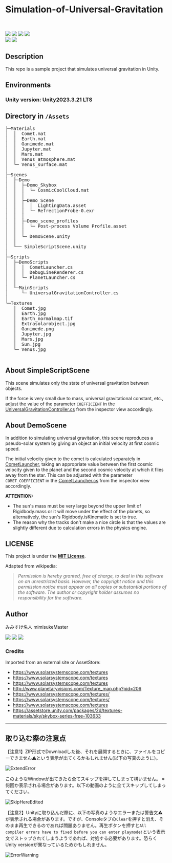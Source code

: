 # Simulation-of-Universal-Gravitation
<br><p align="left">
    [<img src="https://img.shields.io/github/stars/mimisukeMaster/Simulation-of-Universal-Gravitation">](https://github.com/mimisukeMaster/Simulation-of-Universal-Gravitation/stargazers)
    [<img src="https://img.shields.io/badge/PRs-welcome-orange?&logo=github">](https://github.com/mimisukeMaster/OsakanaFlock/pulls)
    [<img  src="https://img.shields.io/github/license/mimisukeMaster/Simulation-of-Universal-Gravitation">](https://www.apache.org/licenses/)
    <img src="https://img.shields.io/badge/made with-Unity2023.3.x-blue.svg?&logo=unity"><br>
    <img src="https://img.shields.io/github/repo-size/mimisukeMaster/Simulation-of-Universal-Gravitation?color=ff69b4">
    [<img src="https://img.shields.io/static/v1?logo=visualstudiocode&label=&message=Open%20in%20Visual%20Studio%20Code&labelColor=2c2c32&color=007acc&logoColor=007acc">](https://open.vscode.dev/mimisukeMaster/Simulation-of-Universal-Gravitation)
    </p>


## Description
This repo is a sample project that simulates universal gravitation in Unity.

## Environments
### Unity version: Unity2023.3.21 LTS

## Directory in `/Assets`
<pre>
├─Materials
│  │  Comet.mat
│  │  Earth.mat
│  │  Ganimede.mat
│  │  Jupyter.mat
│  │  Mars.mat
│  │  Venus_atmosphere.mat
│  └─ Venus_surface.mat
│
├─Scenes
│  ├─Demo
│  │  ├─Demo_Skybox
│  │  │  └─ CosmicCoolCloud.mat
│  │  │
│  │  ├─Demo_Scene
│  │  │  │  LightingData.asset
│  │  │  └─ RefrectionProbe-0.exr
│  │  │
│  │  ├─Demo_scene_profiles
│  │  │  └─ Post-process Volume Profile.asset
│  │  │
│  │  └─ DemoScene.unity
│  │
│  └── SimpleScriptScene.unity
│
├─Scripts
│  ├─DemoScripts
│  │  │  CometLauncher.cs
│  │  │  DebugLineRenderer.cs
│  │  └─ PlanetLauncher.cs
│  │
│  └─MainScripts
│     └─ UniversalGravitationController.cs
│  
└─Textures
   │  Comet.jpg
   │  Earth.jpg
   │  Earth_normalmap.tif
   │  Extrasolarobject.jpg
   │  Ganimede.png
   │  Jupyter.jpg
   │  Mars.jpg
   │  Sun.jpg
   └─ Venus.jpg

</pre>

## About SimpleScriptScene
This scene simulates only the state of universal gravitation between objects.<br>

If the force is very small due to mass, universal gravitational constant, etc., adjust the value of the parameter `COEFFICIENT` in the [UniversalGravitationController.cs](/Assets/Scripts/MainScripts/UnivarsalGravitationController.cs) from the inspector view accordingly.


## About DemoScene
In addition to simulating universal gravitation, this scene reproduces a pseudo-solar system by giving an object an initial velocity at first cosmic speed.<br>

The initial velocity given to the comet is calculated separately in [CometLauncher](/Assets/Scripts/DemoScripts/CometLauncher.cs), taking an appropriate value between the first cosmic velocity given to the planet and the second cosmic velocity at which it flies away from the star. This can be adjusted with the parameter `COMET_COEFFICIENT` in the [CometLauncher.cs](/Assets/Scripts/DemoScripts/CometLauncher.cs) from the inspector view accordingly.

**ATTENTION:**
- The sun's mass must be very large beyond the upper limit of Rigidbody.mass or it will move under the effect of the planets, so alternatively, the sun's Rigidbody.isKinematic is set to true.
- The reason why the tracks don't make a nice circle is that the values are slightly different due to calculation errors in the physics engine.


## LICENSE
This project is under the **[MIT License](LICENSE)**.<br>

Adapted from wikipedia:
> *Permission is hereby granted, free of charge, to deal in this  software on an unrestricted basis. However, the copyright notice and this permission notice must appear on all copies or substantial portions of the software.
The author or copyright holder assumes no responsibility for the software.*

## Author
 みみすけ名人 mimisukeMaster<br>

 [<img src="https://img.shields.io/badge/-X-X.svg?style=flat-square&logo=X&logoColor=white&color=black">](https://twitter.com/mimisukeMaster)
[<img src="https://img.shields.io/badge/-ArtStation-artstation.svg?&style=flat-square&logo=artstation&logoColor=blue&color=gray">](https://www.artstation.com/mimisukemaster)
[<img src="https://img.shields.io/badge/-Youtube-youtube.svg?&style=flat-square&logo=youtube&logoColor=white&color=red">](https://www.youtube.com/channel/UCWnmp8t4GJzcjBxhtgo9rKQ)

### Credits
Imported from an external site or AssetStore:
- https://www.solarsystemscope.com/textures
- https://www.solarsystemscope.com/textures
- https://www.solarsystemscope.com/textures
- http://www.planetaryvisions.com/Texture_map.php?pid=206
- https://www.solarsystemscope.com/textures/
- https://www.solarsystemscope.com/textures/
- https://www.solarsystemscope.com/textures
- https://assetstore.unity.com/packages/2d/textures-materials/sky/skybox-series-free-103633

---


#### <h2 id="importwarning">取り込む際の注意点</h2>
【注意1】ZIP形式でDownloadした後、それを展開するときに、ファイルをコピーできません:warning:という表示が出てくるかもしれません(以下の写真のように)。

![ExtendError](https://user-images.githubusercontent.com/81568941/115995400-ff23ea80-a615-11eb-9751-64af0bf51907.png)

このようなWindowが出てきたら全てスキップを押してしまって構いません。
※何回か表示される場合があります。以下の動画のように全てスキップしてしまってください。

![SkipHereEdited](https://user-images.githubusercontent.com/81568941/115995299-b53b0480-a615-11eb-9eb7-ddf074377450.gif)

【注意2】Unityに取り込んだ際に、以下の写真のようなエラーまたは警告文:warning:が表示される場合があります。ですが、Consoleタブの`Clear`を押すと消え、そのまま再生できるのであれば問題ありません。再生ボタンを押すと`All compiler errors have to fixed before you can enter playmode!`という表示文でストップされてしまうようであれば、対処する必要があります。恐らくUnity versionが異なっているためかもしれません。

![ErrorWarning](https://user-images.githubusercontent.com/81568941/115403161-21d58e00-a227-11eb-8988-b3644b3ebcba.png)

